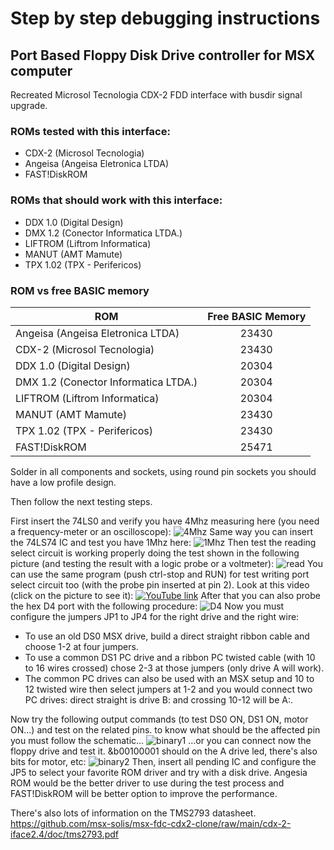 # Step by step debugging instructions
## Port Based Floppy Disk Drive controller for MSX computer



Recreated Microsol Tecnologia CDX-2 FDD interface with busdir signal upgrade.

### ROMs tested with this interface:

* CDX-2 (Microsol Tecnologia)
* Angeisa (Angeisa Eletronica LTDA)
* FAST!DiskROM

### ROMs that should work with this interface:

* DDX 1.0 (Digital Design)
* DMX 1.2 (Conector Informatica LTDA.)
* LIFTROM (Liftrom Informatica)
* MANUT (AMT Mamute)
* TPX 1.02 (TPX - Perifericos)

### ROM vs free BASIC memory

| ROM | Free BASIC Memory |
| ------------- |:-------------:|
| Angeisa (Angeisa Eletronica LTDA)  | 23430  |
| CDX-2 (Microsol Tecnologia)  | 23430  |
| DDX 1.0 (Digital Design)  | 20304  |
| DMX 1.2 (Conector Informatica LTDA.) | 20304  |
| LIFTROM (Liftrom Informatica)  | 20304  |
| MANUT (AMT Mamute)  | 23430  |
| TPX 1.02 (TPX - Perifericos)  | 23430  |
| FAST!DiskROM  | 25471  |

Solder in all components and sockets, using round pin sockets you should have a low profile design.

Then follow the next testing steps.

First insert the 74LS0 and verify you have 4Mhz measuring here (you need a frequency-meter or an oscilloscope):
![4Mhz](/cdx-2-iface2.4/pictures/IMG_20230218_1133025.jpg)
Same way you can insert the 74LS74 IC and test you have 1Mhz here:
![1Mhz](/cdx-2-iface2.4/pictures/IMG_20230218_1330519.jpg)
Then test the reading select circuit is working properly doing the test shown in the following picture (and testing the result with a logic probe or a voltmeter):
![read](/cdx-2-iface2.4/pictures/IMG_20230218_1654045.jpg)
You can use the same program (push ctrl-stop and RUN) for test writing port select circuit too (with the probe pin inserted at pin 2).
Look at this video (click on the picture to see it):
[![YouTube link](https://github.com/msx-solis/msx-fdc-cdx2-clone/raw/main/cdx-2-iface2.4/pictures/IMG_20230218_1652428.jpg)](https://youtu.be/hXyXDxHcx18)
After that you can also probe the hex D4 port with the following procedure:
![D4](/cdx-2-iface2.4/pictures/IMG_20230218_1746467.jpg)
Now you must configure the jumpers JP1 to JP4 for the right drive and the right wire:

* To use an old DS0 MSX drive, build a direct straight ribbon cable and choose 1-2 at four jumpers.
* To use a common DS1 PC drive and a ribbon PC twisted cable (with 10 to 16 wires crossed) chose 2-3 at those jumpers (only drive A will work).
* The common PC drives can also be used with an MSX setup and 10 to 12 twisted wire then select jumpers at 1-2 and you would connect two PC drives: direct straight is drive B: and crossing 10-12 will be A:.

Now try the following output commands (to test DS0 ON, DS1 ON, motor ON...) and test on the related pins. to know what should be the affected pin you must follow the schematic...
![binary1](/cdx-2-iface2.4/pictures/IMG_20230218_1757110.jpg)
...or you can connect now the floppy drive and test it. &b00100001 should on the A drive led, there's also bits for motor, etc:
 ![binary2](/cdx-2-iface2.4/pictures/IMG_20230218_1803597.jpg)
Then, insert all pending IC and configure the JP5 to select your favorite ROM driver and try with a disk drive.
Angesia ROM would be the better driver to use during the test process and FAST!DiskROM will be better option to improve the performance.

There's also lots of information on the TMS2793 datasheet.
https://github.com/msx-solis/msx-fdc-cdx2-clone/raw/main/cdx-2-iface2.4/doc/tms2793.pdf
